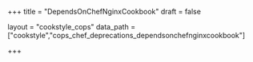 +++
title = "DependsOnChefNginxCookbook"
draft = false

layout = "cookstyle_cops"
data_path = ["cookstyle","cops_chef_deprecations_dependsonchefnginxcookbook"]

+++

<!-- The content of this page is automatically generated from the
cops_chef_deprecations_dependsonchefnginxcookbook.yml file in github.com/chef/cookstyle/blob/master/docs-chef-io/data/cookstyle/. -->
